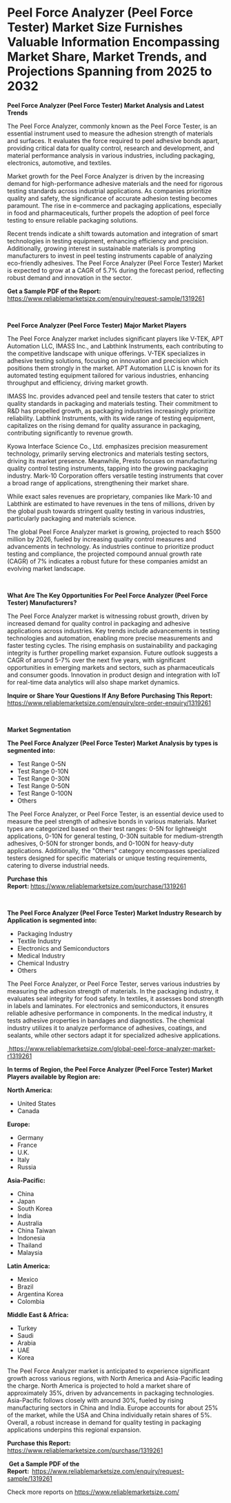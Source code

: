 <p><h1>Peel Force Analyzer (Peel Force Tester) Market Size Furnishes Valuable Information Encompassing Market Share, Market Trends, and Projections Spanning from 2025 to 2032</h1></p><p><strong>Peel Force Analyzer (Peel Force Tester) Market Analysis and Latest Trends</strong></p>
<p><p>The Peel Force Analyzer, commonly known as the Peel Force Tester, is an essential instrument used to measure the adhesion strength of materials and surfaces. It evaluates the force required to peel adhesive bonds apart, providing critical data for quality control, research and development, and material performance analysis in various industries, including packaging, electronics, automotive, and textiles. </p><p>Market growth for the Peel Force Analyzer is driven by the increasing demand for high-performance adhesive materials and the need for rigorous testing standards across industrial applications. As companies prioritize quality and safety, the significance of accurate adhesion testing becomes paramount. The rise in e-commerce and packaging applications, especially in food and pharmaceuticals, further propels the adoption of peel force testing to ensure reliable packaging solutions.</p><p>Recent trends indicate a shift towards automation and integration of smart technologies in testing equipment, enhancing efficiency and precision. Additionally, growing interest in sustainable materials is prompting manufacturers to invest in peel testing instruments capable of analyzing eco-friendly adhesives. The Peel Force Analyzer (Peel Force Tester) Market is expected to grow at a CAGR of 5.7% during the forecast period, reflecting robust demand and innovation in the sector.</p></p>
<p><strong>Get a Sample PDF of the Report:&nbsp;</strong> <a href="https://www.reliablemarketsize.com/enquiry/request-sample/1319261?utm_campaign=2802&utm_medium=2&utm_source=Github&utm_content=ia&utm_term=02032025&utm_id=peel-force-analyzer-peel-force-tester">https://www.reliablemarketsize.com/enquiry/request-sample/1319261</a></p>
<p>&nbsp;</p>
<p><strong>Peel Force Analyzer (Peel Force Tester) Major Market Players</strong></p>
<p><p>The Peel Force Analyzer market includes significant players like V-TEK, APT Automation LLC, IMASS Inc., and Labthink Instruments, each contributing to the competitive landscape with unique offerings. V-TEK specializes in adhesive testing solutions, focusing on innovation and precision which positions them strongly in the market. APT Automation LLC is known for its automated testing equipment tailored for various industries, enhancing throughput and efficiency, driving market growth.</p><p>IMASS Inc. provides advanced peel and tensile testers that cater to strict quality standards in packaging and materials testing. Their commitment to R&D has propelled growth, as packaging industries increasingly prioritize reliability. Labthink Instruments, with its wide range of testing equipment, capitalizes on the rising demand for quality assurance in packaging, contributing significantly to revenue growth.</p><p>Kyowa Interface Science Co., Ltd. emphasizes precision measurement technology, primarily serving electronics and materials testing sectors, driving its market presence. Meanwhile, Presto focuses on manufacturing quality control testing instruments, tapping into the growing packaging industry. Mark-10 Corporation offers versatile testing instruments that cover a broad range of applications, strengthening their market share.</p><p>While exact sales revenues are proprietary, companies like Mark-10 and Labthink are estimated to have revenues in the tens of millions, driven by the global push towards stringent quality testing in various industries, particularly packaging and materials science.</p><p>The global Peel Force Analyzer market is growing, projected to reach $500 million by 2026, fueled by increasing quality control measures and advancements in technology. As industries continue to prioritize product testing and compliance, the projected compound annual growth rate (CAGR) of 7% indicates a robust future for these companies amidst an evolving market landscape.</p></p>
<p>&nbsp;</p>
<p><strong>What Are The Key Opportunities For Peel Force Analyzer (Peel Force Tester) Manufacturers?</strong></p>
<p><p>The Peel Force Analyzer market is witnessing robust growth, driven by increased demand for quality control in packaging and adhesive applications across industries. Key trends include advancements in testing technologies and automation, enabling more precise measurements and faster testing cycles. The rising emphasis on sustainability and packaging integrity is further propelling market expansion. Future outlook suggests a CAGR of around 5-7% over the next five years, with significant opportunities in emerging markets and sectors, such as pharmaceuticals and consumer goods. Innovation in product design and integration with IoT for real-time data analytics will also shape market dynamics.</p></p>
<p><strong>Inquire or Share Your Questions If Any Before Purchasing This Report:</strong> <a href="https://www.reliablemarketsize.com/enquiry/pre-order-enquiry/1319261?utm_campaign=2802&utm_medium=2&utm_source=Github&utm_content=ia&utm_term=02032025&utm_id=peel-force-analyzer-peel-force-tester">https://www.reliablemarketsize.com/enquiry/pre-order-enquiry/1319261</a></p>
<p>&nbsp;</p>
<p><strong>Market Segmentation</strong></p>
<p><strong>The Peel Force Analyzer (Peel Force Tester) Market Analysis by types is segmented into:</strong></p>
<p><ul><li>Test Range 0-5N</li><li>Test Range 0-10N</li><li>Test Range 0-30N</li><li>Test Range 0-50N</li><li>Test Range 0-100N</li><li>Others</li></ul></p>
<p><p>The Peel Force Analyzer, or Peel Force Tester, is an essential device used to measure the peel strength of adhesive bonds in various materials. Market types are categorized based on their test ranges: 0-5N for lightweight applications, 0-10N for general testing, 0-30N suitable for medium-strength adhesives, 0-50N for stronger bonds, and 0-100N for heavy-duty applications. Additionally, the "Others" category encompasses specialized testers designed for specific materials or unique testing requirements, catering to diverse industrial needs.</p></p>
<p><strong>Purchase this Report:&nbsp;</strong><a href="https://www.reliablemarketsize.com/purchase/1319261?utm_campaign=2802&utm_medium=2&utm_source=Github&utm_content=ia&utm_term=02032025&utm_id=peel-force-analyzer-peel-force-tester">https://www.reliablemarketsize.com/purchase/1319261</a></p>
<p>&nbsp;</p>
<p><strong>The Peel Force Analyzer (Peel Force Tester) Market Industry Research by Application is segmented into:</strong></p>
<p><ul><li>Packaging Industry</li><li>Textile Industry</li><li>Electronics and Semiconductors</li><li>Medical Industry</li><li>Chemical Industry</li><li>Others</li></ul></p>
<p><p>The Peel Force Analyzer, or Peel Force Tester, serves various industries by measuring the adhesion strength of materials. In the packaging industry, it evaluates seal integrity for food safety. In textiles, it assesses bond strength in labels and laminates. For electronics and semiconductors, it ensures reliable adhesive performance in components. In the medical industry, it tests adhesive properties in bandages and diagnostics. The chemical industry utilizes it to analyze performance of adhesives, coatings, and sealants, while other sectors adapt it for specialized adhesive applications.</p></p>
<p><a href="https://www.reliablemarketsize.com/global-peel-force-analyzer-market-r1319261?utm_campaign=2802&utm_medium=2&utm_source=Github&utm_content=ia&utm_term=02032025&utm_id=peel-force-analyzer-peel-force-tester">&nbsp;https://www.reliablemarketsize.com/global-peel-force-analyzer-market-r1319261</a></p>
<p><strong>In terms of Region, the Peel Force Analyzer (Peel Force Tester) Market Players available by Region are:</strong></p>
<p>
    <p> <strong> North America: </strong>
        <ul>
            <li>United States</li>
            <li>Canada</li>
        </ul>
        </p> 
    <p> <strong> Europe: </strong>
        <ul>
            <li>Germany</li>
            <li>France</li>
            <li>U.K.</li>
            <li>Italy</li>
            <li>Russia</li>
        </ul>
        </p> 
    <p> <strong> Asia-Pacific: </strong>
        <ul>
            <li>China</li>
            <li>Japan</li>
            <li>South Korea</li>
            <li>India</li>
            <li>Australia</li>
            <li>China Taiwan</li>
            <li>Indonesia</li>
            <li>Thailand</li>
            <li>Malaysia</li>
        </ul>
        </p> 
    <p> <strong> Latin America: </strong>
        <ul>
            <li>Mexico</li>
            <li>Brazil</li>
            <li>Argentina Korea</li>
            <li>Colombia</li>
        </ul>
        </p> 
    <p> <strong> Middle East & Africa: </strong>
        <ul>
            <li>Turkey</li>
            <li>Saudi</li>
            <li>Arabia</li>
            <li>UAE</li>
            <li>Korea</li>
        </ul>
    </p>
    </p>
<p><p>The Peel Force Analyzer market is anticipated to experience significant growth across various regions, with North America and Asia-Pacific leading the charge. North America is projected to hold a market share of approximately 35%, driven by advancements in packaging technologies. Asia-Pacific follows closely with around 30%, fueled by rising manufacturing sectors in China and India. Europe accounts for about 25% of the market, while the USA and China individually retain shares of 5%. Overall, a robust increase in demand for quality testing in packaging applications underpins this regional expansion.</p></p>
<p><strong>Purchase this Report: </strong><a href="https://www.reliablemarketsize.com/purchase/1319261?utm_campaign=2802&utm_medium=2&utm_source=Github&utm_content=ia&utm_term=02032025&utm_id=peel-force-analyzer-peel-force-tester">https://www.reliablemarketsize.com/purchase/1319261</a></p>
<p>&nbsp;<strong>Get a Sample PDF of the Report:&nbsp;&nbsp;</strong><a href="https://www.reliablemarketsize.com/enquiry/request-sample/1319261?utm_campaign=2802&utm_medium=2&utm_source=Github&utm_content=ia&utm_term=02032025&utm_id=peel-force-analyzer-peel-force-tester">https://www.reliablemarketsize.com/enquiry/request-sample/1319261</a></p>
<p><strong></strong></p>
<p>Check more reports on <a href="https://www.reliablemarketsize.com/?utm_campaign=2802&utm_medium=2&utm_source=Github&utm_content=ia&utm_term=02032025&utm_id=peel-force-analyzer-peel-force-tester">https://www.reliablemarketsize.com/</a></p>